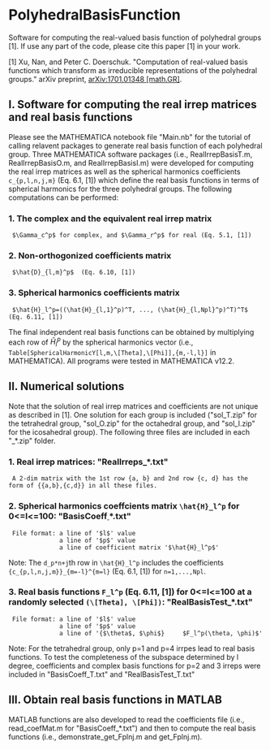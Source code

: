 # PolyhedralBasisFunction
Software for computing the real-valued basis function of polyhedral groups [1]. If use any part of the code, please cite this paper [1] in your work.

[1] Xu, Nan, and Peter C. Doerschuk. "Computation of real-valued basis functions which transform as irreducible representations of the polyhedral groups." arXiv preprint, [arXiv:1701.01348 [math.GR]](https://arxiv.org/abs/1701.01348).

## I. Software for computing the real irrep matrices and real basis functions
Please see the MATHEMATICA notebook file "Main.nb" for the tutorial of calling relavent packages to generate real basis function of each polyhedral group. Three MATHEMATICA software packages (i.e., RealIrrepBasisT.m, RealIrrepBasisO.m, and RealIrrepBasisI.m) were developed for computing the real irrep matrices as well as the spherical harmonics coefficients `c_{p,l,n,j,m}` (Eq. 6.1, [1]) which define the real basis functions in terms of spherical harmonics for the three polyhedral groups. The following computations can be performed:
 ### 1. The complex and the equivalent real irrep matrix
     $\Gamma_c^p$ for complex, and $\Gamma_r^p$ for real (Eq. 5.1, [1])
 ### 2. Non-orthogonized coefficients matrix 
     $\hat{D}_{l,m}^p$  (Eq. 6.10, [1])
 ### 3. Spherical harmonics coefficients matrix
     $\hat{H}_l^p=((\hat{H}_{l,1}^p)^T, ..., (\hat{H}_{l,Npl}^p)^T)^T$  (Eq. 6.11, [1])

The final independent real basis functions can be obtained by multiplying each row of $\hat{H}_l^p$ by the spherical harmonics vector (i.e., `Table[SphericalHarmonicY[l,m,\[Theta],\[Phi]],{m,-l,l}]` in MATHEMATICA). All programs were tested in MATHEMATICA v12.2. 

## II. Numerical solutions
Note that the solution of real irrep matrices and coefficients are not unique as described in [1]. One solution for each group is included ("sol_T.zip" for the tetrahedral group, "sol_O.zip" for the octahedral group, and "sol_I.zip" for the icosahedral group). The following three files are included in each "_*.zip" folder.
 ### 1. Real irrep matrices: "RealIrreps_*.txt"
     A 2-dim matrix with the 1st row {a, b} and 2nd row {c, d} has the form of {{a,b},{c,d}} in all these files.
 ### 2. Spherical harmonics coeffcients matrix `\hat{H}_l^p` for 0<=l<=100: "BasisCoeff<ins> </ins>*.txt"
     File format: a line of '$l$' value
                  a line of '$p$' value
                  a line of coefficient matrix '$\hat{H}_l^p$'
  Note: The `d_p*n+j`th row in `\hat{H}_l^p` includes the coefficients `{c_{p,l,n,j,m}}_{m=-l}^{m=l}` (Eq. 6.1, [1]) for `n=1,...,Npl`. 

 ### 3. Real basis functions `F_l^p` (Eq. 6.11, [1]) for 0<=l<=100 at a randomly selected `(\[Theta], \[Phi])`: "RealBasisTest_*.txt"
     File format: a line of '$l$' value
                  a line of '$p$' value
                  a line of '{$\theta$, $\phi$}     $F_l^p(\theta, \phi)$'
  Note: For the tetrahedral group, only p=1 and p=4 irrpes lead to real basis functions. To test the completeness of the subspace determined by l degree, coefficients and complex basis functions for p=2 and 3 irreps were included in "BasisCoeff_T.txt" and "RealBasisTest_T.txt"
 
## III. Obtain real basis functions in MATLAB
MATLAB functions are also developed to read the coefficients file (i.e., read_coefMat.m for "BasisCoeff_*.txt") and then to compute the real basis functions (i.e., demonstrate_get_Fplnj.m and get_Fplnj.m).
